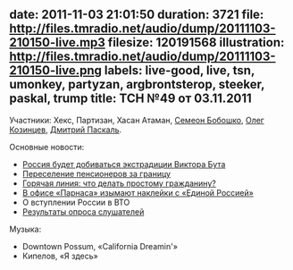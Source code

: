 date: 2011-11-03 21:01:50
duration: 3721
file: http://files.tmradio.net/audio/dump/20111103-210150-live.mp3
filesize: 120191568
illustration: http://files.tmradio.net/audio/dump/20111103-210150-live.png
labels: live-good, live, tsn, umonkey, partyzan, argbrontsterop, steeker, paskal, trump
title: ТСН №49 от 03.11.2011
---
Участники: Хекс, Партизан, Хасан Атаман, [Семеон Бобошко](/guests/semeon/),
[Олег Козинцев](/guests/trump/), [Дмитрий Паскаль](/guests/paskal/).

Основные новости:

- [Россия будет добиваться экстрадиции Виктора Бута](http://echo.msk.ru/news/826749-echo.html)
- [Переселение пенсионеров за границу](http://www.newizv.ru/lenta/2011-11-02/153928-pereselit-pensionerov-zagranicu-sovetuet-storonnik-edinorossov.html)
- [Горячая линия: что делать простому гражданину?](/hotline/20111029/091721/)
- [В офисе «Парнаса» изымают наклейки с «Единой Россией»](http://www.66.ru/news/politic/106088/)
- О вступлении России в ВТО
- [Результаты опроса слушателей](https://docs.google.com/spreadsheet/viewanalytics?formkey=dEladFF6TGR3b25OS2hSa3pMTzZSZEE6MQ)

Музыка:

- Downtown Possum, «California Dreamin'»
- Кипелов, «Я здесь»
